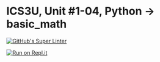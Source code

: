 # ICS3U, Unit #1-04, Python → basic_math
[![GitHub's Super Linter](https://github.com/Mr-Coxall/ICS3U-Unit1-04-Python-basic_math/workflows/GitHub's%20Super%20Linter/badge.svg)](https://github.com/Mr-Coxall/ICS3U-Unit1-04-Python-basic_math/actions)

[![Run on Repl.it](https://repl.it/badge/github/Mr-Coxall/ICS3U-Unit1-04-Python-basic_math)](https://repl.it/github/Mr-Coxall/ICS3U-Unit1-04-Python-basic_math)
